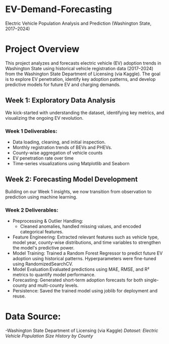# EV-Demand-Forecasting
Electric Vehicle Population Analysis and Prediction (Washington State, 2017–2024)

# Project Overview
This project analyzes and forecasts electric vehicle (EV) adoption trends in Washington State using historical vehicle registration data (2017–2024) from the Washington State Department of Licensing (via Kaggle). The goal is to explore EV penetration, identify key adoption patterns, and develop predictive models for future EV and charging demands.

## Week 1: Exploratory Data Analysis
We kick-started with understanding the dataset, identifying key metrics, and visualizing the ongoing EV revolution.

### Week 1 Deliverables:
- Data loading, cleaning, and initial inspection.
- Monthly registration trends of BEVs and PHEVs.
- County-wise aggregation of vehicle counts
- EV penetration rate over time
- Time-series visualizations using Matplotlib and Seaborn

## Week 2: Forecasting Model Development
Building on our Week 1 insights, we now transition from observation to prediction using machine learning.

### Week 2 Deliverables:
- Preprocessing & Outlier Handling:
  - Cleaned anomalies, handled missing values, and encoded categorical features.
- Feature Engineering: Extracted relevant features such as vehicle type, model year, county-wise distributions, and time variables to strengthen the model's predictive power.
- Model Training: Trained a Random Forest Regressor to predict future EV adoption using historical patterns. Hyperparameters were fine-tuned using RandomizedSearchCV.
- Model Evaluation:Evaluated predictions using MAE, RMSE, and R² metrics to quantify model performance.
- Forecasting: Generated short-term adoption forecasts for both single-county and multi-county levels.
- Persistence: Saved the trained model using joblib for deployment and reuse.

# Data Source:
-Washington State Department of Licensing (via Kaggle)
_Dataset: Electric Vehicle Population Size History by County_
